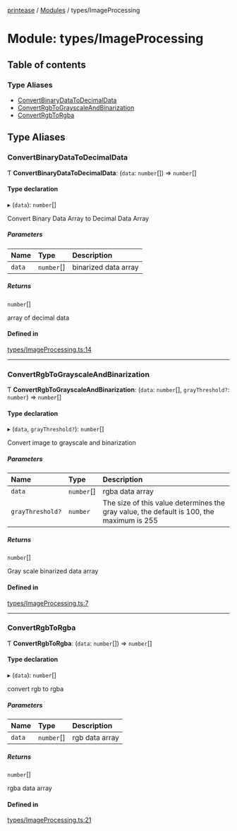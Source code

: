 [printease](../README.md) / [Modules](../modules.md) / types/ImageProcessing

# Module: types/ImageProcessing

## Table of contents

### Type Aliases

- [ConvertBinaryDataToDecimalData](types_ImageProcessing.md#convertbinarydatatodecimaldata)
- [ConvertRgbToGrayscaleAndBinarization](types_ImageProcessing.md#convertrgbtograyscaleandbinarization)
- [ConvertRgbToRgba](types_ImageProcessing.md#convertrgbtorgba)

## Type Aliases

### ConvertBinaryDataToDecimalData

Ƭ **ConvertBinaryDataToDecimalData**: (`data`: `number`[]) => `number`[]

#### Type declaration

▸ (`data`): `number`[]

Convert Binary Data Array to Decimal Data Array

##### Parameters

| Name | Type | Description |
| :------ | :------ | :------ |
| `data` | `number`[] | binarized data array |

##### Returns

`number`[]

array of decimal data

#### Defined in

[types/ImageProcessing.ts:14](https://github.com/Liu-Jinshuai/printease/blob/a0e1aa3/src/types/ImageProcessing.ts#L14)

___

### ConvertRgbToGrayscaleAndBinarization

Ƭ **ConvertRgbToGrayscaleAndBinarization**: (`data`: `number`[], `grayThreshold?`: `number`) => `number`[]

#### Type declaration

▸ (`data`, `grayThreshold?`): `number`[]

Convert image to grayscale and binarization

##### Parameters

| Name | Type | Description |
| :------ | :------ | :------ |
| `data` | `number`[] | rgba data array |
| `grayThreshold?` | `number` | The size of this value determines the gray value, the default is 100, the maximum is 255 |

##### Returns

`number`[]

Gray scale binarized data array

#### Defined in

[types/ImageProcessing.ts:7](https://github.com/Liu-Jinshuai/printease/blob/a0e1aa3/src/types/ImageProcessing.ts#L7)

___

### ConvertRgbToRgba

Ƭ **ConvertRgbToRgba**: (`data`: `number`[]) => `number`[]

#### Type declaration

▸ (`data`): `number`[]

convert rgb to rgba

##### Parameters

| Name | Type | Description |
| :------ | :------ | :------ |
| `data` | `number`[] | rgb data array |

##### Returns

`number`[]

rgba data array

#### Defined in

[types/ImageProcessing.ts:21](https://github.com/Liu-Jinshuai/printease/blob/a0e1aa3/src/types/ImageProcessing.ts#L21)
